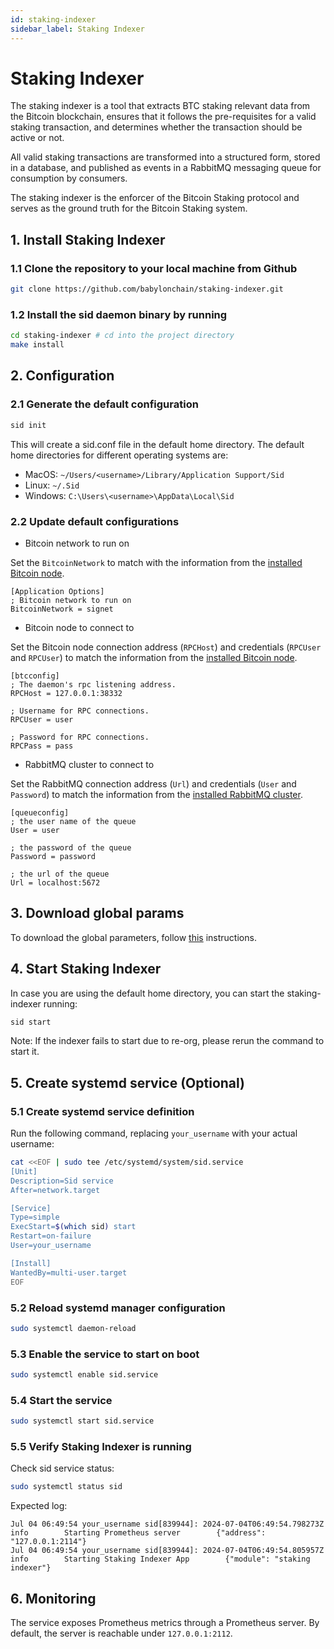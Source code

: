 ```yaml
---
id: staking-indexer
sidebar_label: Staking Indexer
---
```

# Staking Indexer

The staking indexer is a tool that extracts BTC staking relevant data
from the Bitcoin blockchain, ensures that it follows the pre-requisites
for a valid staking transaction, and determines whether
the transaction should be active or not.

All valid staking transactions are transformed into a structured form,
stored in a database, and published as events in a RabbitMQ messaging queue
for consumption by consumers.

The staking indexer is the enforcer of the Bitcoin Staking protocol
and serves as the ground truth for the Bitcoin Staking system.

## 1. Install Staking Indexer

### 1.1 Clone the repository to your local machine from Github

```bash
git clone https://github.com/babylonchain/staking-indexer.git
```

### 1.2 Install the sid daemon binary by running

```bash
cd staking-indexer # cd into the project directory
make install
```

## 2. Configuration

### 2.1 Generate the default configuration

```bash
sid init
```

This will create a sid.conf file in the default home directory.
The default home directories for different operating systems are:

- MacOS:  `~/Users/<username>/Library/Application Support/Sid`
- Linux: `~/.Sid`
- Windows: `C:\Users\<username>\AppData\Local\Sid`

### 2.2 Update default configurations

- Bitcoin network to run on

Set the `BitcoinNetwork` to match with the information from the
[installed Bitcoin node](../infra/bitcoind.md).

```text
[Application Options]
; Bitcoin network to run on
BitcoinNetwork = signet
```

- Bitcoin node to connect to

Set the Bitcoin node connection address (`RPCHost`)
and credentials (`RPCUser` and `RPCUser`)
to match the information from the
[installed Bitcoin node](../infra/bitcoind.md).

```text
[btcconfig]
; The daemon's rpc listening address.
RPCHost = 127.0.0.1:38332

; Username for RPC connections.
RPCUser = user

; Password for RPC connections.
RPCPass = pass
```

- RabbitMQ cluster to connect to

Set the RabbitMQ connection address (`Url`)
and credentials (`User` and `Password`)
to match the information from the
[installed RabbitMQ cluster](../infra/rabbitmq.md).

```text
[queueconfig]
; the user name of the queue
User = user

; the password of the queue
Password = password

; the url of the queue
Url = localhost:5672
```

## 3. Download global params

To download the global parameters,
follow [this](../global-system-configuration.md#staking-parameters)
instructions.

## 4. Start Staking Indexer

In case you are using the default home directory,
you can start the staking-indexer running:

```bash
sid start
```

Note: If the indexer fails to start due to re-org,
please rerun the command to start it.

## 5. Create systemd service (Optional)

### 5.1 Create systemd service definition

Run the following command, replacing `your_username` with your actual username:

```bash
cat <<EOF | sudo tee /etc/systemd/system/sid.service
[Unit]
Description=Sid service
After=network.target

[Service]
Type=simple
ExecStart=$(which sid) start
Restart=on-failure
User=your_username

[Install]
WantedBy=multi-user.target
EOF
```

### 5.2 Reload systemd manager configuration

```bash
sudo systemctl daemon-reload
```

### 5.3 Enable the service to start on boot

```bash
sudo systemctl enable sid.service
```

### 5.4 Start the service

```bash
sudo systemctl start sid.service
```

### 5.5 Verify Staking Indexer is running

Check sid service status:

```bash
sudo systemctl status sid
```

Expected log:

```accesslog
Jul 04 06:49:54 your_username sid[839944]: 2024-07-04T06:49:54.798273Z        info        Starting Prometheus server        {"address": "127.0.0.1:2114"}
Jul 04 06:49:54 your_username sid[839944]: 2024-07-04T06:49:54.805957Z        info        Starting Staking Indexer App        {"module": "staking indexer"}
```

## 6. Monitoring

The service exposes Prometheus metrics through a Prometheus server.
By default, the server is reachable under `127.0.0.1:2112`.
